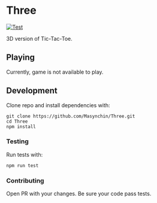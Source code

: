 # Three

[![Test](https://github.com/Masynchin/Three/workflows/Test/badge.svg?even=push&branch=main)](https://github.com/Masynchin/Three/actions?query=workflow%3ATest+event%3Apush+branch%3Amain)

3D version of Tic-Tac-Toe.

## Playing

Currently, game is not available to play.

## Development

Clone repo and install dependencies with:

~~~shell
git clone https://github.com/Masynchin/Three.git
cd Three
npm install
~~~

### Testing

Run tests with:

~~~shell
npm run test
~~~

### Contributing

Open PR with your changes. Be sure your code pass tests.
